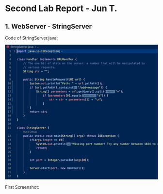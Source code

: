 # Second Lab Report - Jun T.
## 1. WebServer - StringServer
Code of StringServer.java:

![Image](Code.png)

First Screenshot:

